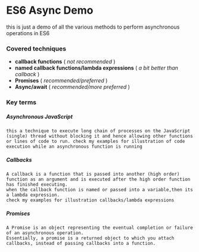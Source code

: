 # ES6 Async Demo

this is just a demo of all the various methods to perform asynchronous operations in ES6

### Covered techniques

- **callback functions** ( _not recommended_ )
- **named callback functions/lambda expressions** ( _a bit better than callback_ )
- **Promises** ( _recommended/preferred_ )
- **Async/await** ( _recommended/more preferred_ )

### Key terms

##### Asynchronous JavaScript

    this a technique to execute long chain of processes on the JavaScript (single) thread without blocking it and hence allowing other functions or lines of code to run. check my examples for illustration of code execution while an asynchronous function is running

##### Callbacks

    A callback is a function that is passed into another (high order) function as an argument and is executed after the high order function has finished executing.
    when the callback function is named or passed into a variable,then its a lambda expression.
    check my examples for illustration callbacks/lambda expressions

##### Promises

    A Promise is an object representing the eventual completion or failure of an asynchronous operation.
    Essentially, a promise is a returned object to which you attach callbacks, instead of passing callbacks into a function.
